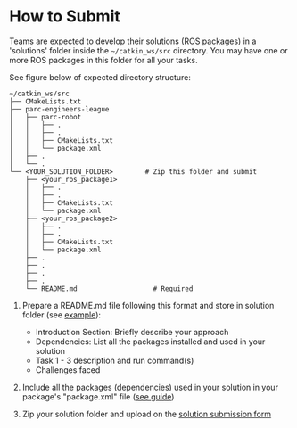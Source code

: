 # How to Submit

Teams are expected to develop their solutions (ROS packages) in a 'solutions' folder inside the `~/catkin_ws/src` directory. You may have one or more ROS packages in this folder for all your tasks. 

See figure below of expected directory structure:

```
~/catkin_ws/src
├── CMakeLists.txt
├── parc-engineers-league
│   ├── parc-robot
│   │   ├── .
│   │   ├── .
│   │   ├── CMakeLists.txt
│   │   └── package.xml
│   ├── .
│   └── .
└── <YOUR_SOLUTION_FOLDER>        # Zip this folder and submit
    ├── <your_ros_package1>
    │   ├── .
    │   ├── .
    │   ├── CMakeLists.txt
    │   └── package.xml
    ├── <your_ros_package2>
    │   ├── .
    │   ├── .
    │   ├── CMakeLists.txt
    │   └── package.xml
    ├── .
    ├── .
    ├── .
    ├── .
    └── README.md                   # Required
```

1. Prepare a README.md file following this format and store in solution folder (see [example](https://github.com/PARC-Robotics/PARC-Engineers-League/blob/develop/resources/sample-submission-readme.md)):
    * Introduction Section: Briefly describe your approach
    * Dependencies: List all the packages installed and used in your solution
    * Task 1 - 3 description and run command(s)
    * Challenges faced

2. Include all the packages (dependencies) used in your solution in your package's "package.xml" file ([see guide](http://wiki.ros.org/rosdep/Tutorials/How%20to%20add%20a%20system%20dependency))
3. Zip your solution folder and upload on the [solution submission form](https://forms.gle/zwe7VcgVYV5giDBt9)


